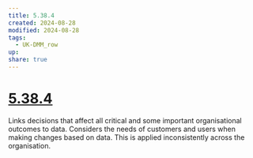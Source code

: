 ```yaml
---
title: 5.38.4
created: 2024-08-28
modified: 2024-08-28
tags:
  - UK-DMM_row
up: 
share: true
---
```

# [5.38.4](5.38.4.md)

Links decisions that affect all critical and some important organisational outcomes to data. Considers the needs of customers and users when making changes based on data. This is applied inconsistently across the organisation.
